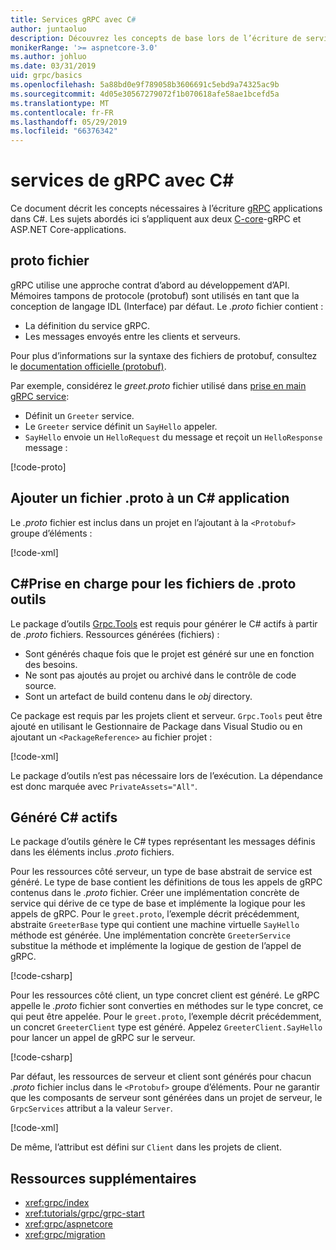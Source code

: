 ```yaml
---
title: Services gRPC avec C#
author: juntaoluo
description: Découvrez les concepts de base lors de l’écriture de services gRPC avec C#.
monikerRange: '>= aspnetcore-3.0'
ms.author: johluo
ms.date: 03/31/2019
uid: grpc/basics
ms.openlocfilehash: 5a88bd0e9f789058b3606691c5ebd9a74325ac9b
ms.sourcegitcommit: 4d05e30567279072f1b070618afe58ae1bcefd5a
ms.translationtype: MT
ms.contentlocale: fr-FR
ms.lasthandoff: 05/29/2019
ms.locfileid: "66376342"
---
```

# <a name="grpc-services-with-c"></a>services de gRPC avec C\#

Ce document décrit les concepts nécessaires à l’écriture [gRPC](https://grpc.io/docs/guides/) applications dans C#. Les sujets abordés ici s’appliquent aux deux [C-core](https://grpc.io/blog/grpc-stacks)-gRPC et ASP.NET Core-applications.

## <a name="proto-file"></a>proto fichier

gRPC utilise une approche contrat d’abord au développement d’API. Mémoires tampons de protocole (protobuf) sont utilisés en tant que la conception de langage IDL (Interface) par défaut. Le *.proto* fichier contient :

* La définition du service gRPC.
* Les messages envoyés entre les clients et serveurs.

Pour plus d’informations sur la syntaxe des fichiers de protobuf, consultez le [documentation officielle (protobuf)](https://developers.google.com/protocol-buffers/docs/proto3).

Par exemple, considérez le *greet.proto* fichier utilisé dans [prise en main gRPC service](xref:tutorials/grpc/grpc-start):

* Définit un `Greeter` service.
* Le `Greeter` service définit un `SayHello` appeler.
* `SayHello` envoie un `HelloRequest` du message et reçoit un `HelloResponse` message :

[!code-proto[](~/tutorials//grpc/grpc-start/sample/GrpcGreeter/Protos/greet.proto)]

## <a name="add-a-proto-file-to-a-c-app"></a>Ajouter un fichier .proto à un C\# application

Le *.proto* fichier est inclus dans un projet en l’ajoutant à la `<Protobuf>` groupe d’éléments :

[!code-xml[](~/tutorials//grpc/grpc-start/sample/GrpcGreeter/GrpcGreeter.csproj?highlight=2&range=7-11)]

## <a name="c-tooling-support-for-proto-files"></a>C#Prise en charge pour les fichiers de .proto outils

Le package d’outils [Grpc.Tools](https://www.nuget.org/packages/Grpc.Tools/) est requis pour générer le C# actifs à partir de *.proto* fichiers. Ressources générées (fichiers) :

* Sont générés chaque fois que le projet est généré sur une en fonction des besoins.
* Ne sont pas ajoutés au projet ou archivé dans le contrôle de code source.
* Sont un artefact de build contenu dans le *obj* directory.

Ce package est requis par les projets client et serveur. `Grpc.Tools` peut être ajouté en utilisant le Gestionnaire de Package dans Visual Studio ou en ajoutant un `<PackageReference>` au fichier projet :

[!code-xml[](~/tutorials//grpc/grpc-start/sample/GrpcGreeter/GrpcGreeter.csproj?highlight=1&range=17)]

Le package d’outils n’est pas nécessaire lors de l’exécution. La dépendance est donc marquée avec `PrivateAssets="All"`.

## <a name="generated-c-assets"></a>Généré C# actifs

Le package d’outils génère le C# types représentant les messages définis dans les éléments inclus *.proto* fichiers.

Pour les ressources côté serveur, un type de base abstrait de service est généré. Le type de base contient les définitions de tous les appels de gRPC contenus dans le *.proto* fichier. Créer une implémentation concrète de service qui dérive de ce type de base et implémente la logique pour les appels de gRPC. Pour le `greet.proto`, l’exemple décrit précédemment, abstraite `GreeterBase` type qui contient une machine virtuelle `SayHello` méthode est générée. Une implémentation concrète `GreeterService` substitue la méthode et implémente la logique de gestion de l’appel de gRPC.

[!code-csharp[](~/tutorials//grpc/grpc-start/sample/GrpcGreeter/Services/GreeterService.cs?name=snippet)]

Pour les ressources côté client, un type concret client est généré. Le gRPC appelle le *.proto* fichier sont converties en méthodes sur le type concret, ce qui peut être appelée. Pour le `greet.proto`, l’exemple décrit précédemment, un concret `GreeterClient` type est généré. Appelez `GreeterClient.SayHello` pour lancer un appel de gRPC sur le serveur.

[!code-csharp[](~/tutorials//grpc/grpc-start/sample/GrpcGreeterClient/Program.cs?highlight=5-8&name=snippet)]

Par défaut, les ressources de serveur et client sont générés pour chacun *.proto* fichier inclus dans le `<Protobuf>` groupe d’éléments. Pour ne garantir que les composants de serveur sont générées dans un projet de serveur, le `GrpcServices` attribut a la valeur `Server`.

[!code-xml[](~/tutorials//grpc/grpc-start/sample/GrpcGreeter/GrpcGreeter.csproj?highlight=2&range=7-11)]

De même, l’attribut est défini sur `Client` dans les projets de client.

## <a name="additional-resources"></a>Ressources supplémentaires

* <xref:grpc/index>
* <xref:tutorials/grpc/grpc-start>
* <xref:grpc/aspnetcore>
* <xref:grpc/migration>
